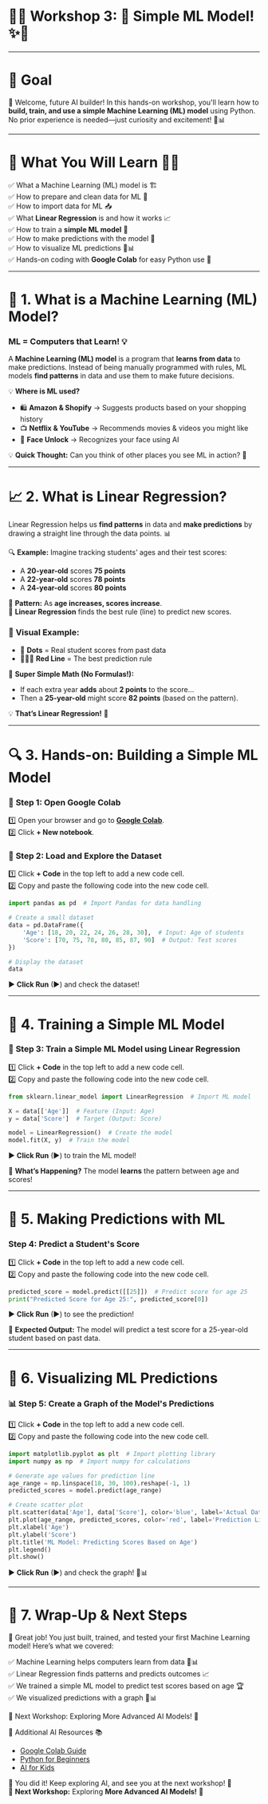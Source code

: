 # 🚀✨ **Workshop 3: 🤖 Simple ML Model!** ✨🚀  

---

# 🎯 **Goal**  
🎉 Welcome, future AI builder! In this hands-on workshop, you'll learn how to **build, train, and use a simple Machine Learning (ML) model** using Python. No prior experience is needed—just curiosity and excitement! 🤖📊  

---

# 📌 **What You Will Learn** 🧠💡  
✅ What a Machine Learning (ML) model is 🏗️  
✅ How to prepare and clean data for ML 📂  
✅ How to import data for ML 📥  
✅ What **Linear Regression** is and how it works 📈  
✅ How to train a **simple ML model** 🤖  
✅ How to make predictions with the model 🔮  
✅ How to visualize ML predictions 🎨📊  
✅ Hands-on coding with **Google Colab** for easy Python use 🚀  

---

# 🤖 **1. What is a Machine Learning (ML) Model?**  
### **ML = Computers that Learn!** 💡  
A **Machine Learning (ML) model** is a program that **learns from data** to make predictions. Instead of being manually programmed with rules, ML models **find patterns** in data and use them to make future decisions.  

💡 **Where is ML used?**  
- 🛍️ **Amazon & Shopify** → Suggests products based on your shopping history  
- 📺 **Netflix & YouTube** → Recommends movies & videos you might like  
- 📸 **Face Unlock** → Recognizes your face using AI  

💡 **Quick Thought:** Can you think of other places you see ML in action? 🤔  

---

# 📈 **2. What is Linear Regression?**  
Linear Regression helps us **find patterns** in data and **make predictions** by drawing a straight line through the data points. 📊  

🔍 **Example:** Imagine tracking students’ ages and their test scores:  
- A **20-year-old** scores **75 points**  
- A **22-year-old** scores **78 points**  
- A **24-year-old** scores **80 points**  

📌 **Pattern:** As **age increases, scores increase**.  
📌 **Linear Regression** finds the best rule (line) to predict new scores.  

### 🎨 **Visual Example:**  
- 🔵 **Dots** = Real student scores from past data  
- 📍📍📍 **Red Line** = The best prediction rule  

📌 **Super Simple Math (No Formulas!):**  
- If each extra year **adds** about **2 points** to the score…  
- Then a **25-year-old** might score **82 points** (based on the pattern).  

💡 **That’s Linear Regression!** 🎉  

---

# 🔍 **3. Hands-on: Building a Simple ML Model**  

### 🚀 **Step 1: Open Google Colab**  
1️⃣ Open your browser and go to **[Google Colab](https://colab.research.google.com/)**.  
2️⃣ Click **+ New notebook**.  

### 💾 **Step 2: Load and Explore the Dataset**  
1️⃣ Click **+ Code** in the top left to add a new code cell.  
2️⃣ Copy and paste the following code into the new code cell.  

```python
import pandas as pd  # Import Pandas for data handling

# Create a small dataset
data = pd.DataFrame({
    'Age': [18, 20, 22, 24, 26, 28, 30],  # Input: Age of students
    'Score': [70, 75, 78, 80, 85, 87, 90]  # Output: Test scores
})

# Display the dataset
data
```

▶ **Click Run** (▶) and check the dataset!  

---

# 🤖 **4. Training a Simple ML Model**  

### 🔧 **Step 3: Train a Simple ML Model using Linear Regression**  
1️⃣ Click **+ Code** in the top left to add a new code cell.  
2️⃣ Copy and paste the following code into the new code cell.  

```python
from sklearn.linear_model import LinearRegression  # Import ML model

X = data[['Age']]  # Feature (Input: Age)
y = data['Score']  # Target (Output: Score)

model = LinearRegression()  # Create the model
model.fit(X, y)  # Train the model
```

▶ **Click Run** (▶) to train the ML model!  

📌 **What’s Happening?** The model **learns** the pattern between age and scores!  

---

# 🔮 **5. Making Predictions with ML**  

### **Step 4: Predict a Student's Score**  
1️⃣ Click **+ Code** in the top left to add a new code cell.  
2️⃣ Copy and paste the following code into the new code cell.  

```python
predicted_score = model.predict([[25]])  # Predict score for age 25
print("Predicted Score for Age 25:", predicted_score[0])
```

▶ **Click Run** (▶) to see the prediction!  

📌 **Expected Output:** The model will predict a test score for a 25-year-old student based on past data.  

---

# 🎨 **6. Visualizing ML Predictions**  

### 📊 **Step 5: Create a Graph of the Model's Predictions**  
1️⃣ Click **+ Code** in the top left to add a new code cell.  
2️⃣ Copy and paste the following code into the new code cell.  

```python
import matplotlib.pyplot as plt  # Import plotting library
import numpy as np  # Import numpy for calculations

# Generate age values for prediction line
age_range = np.linspace(18, 30, 100).reshape(-1, 1)
predicted_scores = model.predict(age_range)  

# Create scatter plot
plt.scatter(data['Age'], data['Score'], color='blue', label='Actual Data')
plt.plot(age_range, predicted_scores, color='red', label='Prediction Line')
plt.xlabel('Age')
plt.ylabel('Score')
plt.title('ML Model: Predicting Scores Based on Age')
plt.legend()
plt.show()
```

▶ **Click Run** (▶) and check the graph! 🎨📊  

---

# 🎯 **7. Wrap-Up & Next Steps**

🎉 Great job! You just built, trained, and tested your first Machine Learning model! Here’s what we covered:

✅ Machine Learning helps computers learn from data 🤖📊  
✅ Linear Regression finds patterns and predicts outcomes 📈  
✅ We trained a simple ML model to predict test scores based on age 🏆  
✅ We visualized predictions with a graph 🎨📊  

🚀 Next Workshop: Exploring More Advanced AI Models! 🤖  

🔗 Additional AI Resources 📚  
- [Google Colab Guide](https://colab.research.google.com/)  
- [Python for Beginners](https://www.python.org/doc/)  
- [AI for Kids](https://ai4k12.org/)  

🎉 You did it! Keep exploring AI, and see you at the next workshop! 🚀  
🚀 **Next Workshop:** Exploring **More Advanced AI Models!** 🤖  
